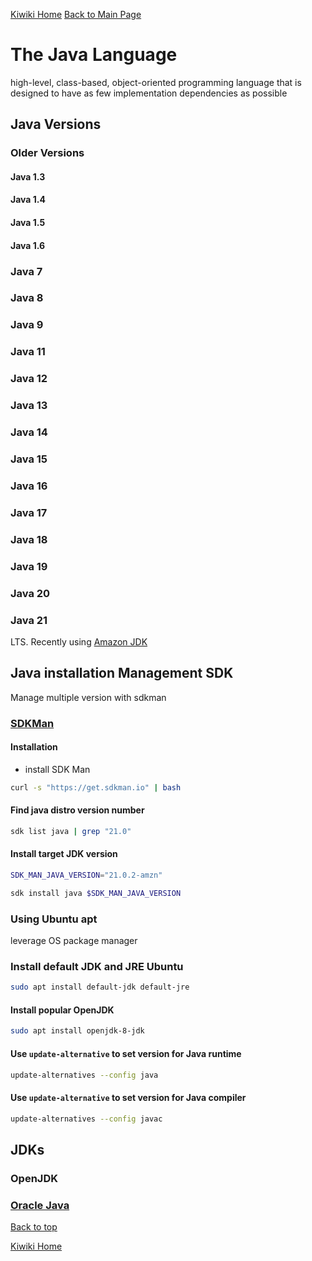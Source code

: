 [Kiwiki Home](/../../)
[Back to Main Page](./readme.md)

# The Java Language
high-level, class-based, object-oriented programming language that is designed to have as few implementation dependencies as possible
## Java Versions

### Older Versions
#### Java 1.3

#### Java 1.4

#### Java 1.5

#### Java 1.6

### Java 7

### Java 8

### Java 9

### Java 11

### Java 12

### Java 13

### Java 14

### Java 15

### Java 16

### Java 17

### Java 18

### Java 19

### Java 20

### Java 21
LTS. Recently using [Amazon JDK](https://docs.aws.amazon.com/corretto/latest/corretto-21-ug/downloads-list.html)

## Java installation Management SDK
Manage multiple version with sdkman

### [SDKMan](https://sdkman.io/)
#### Installation 
- install SDK Man
```bash
curl -s "https://get.sdkman.io" | bash
```

#### Find java distro version number
```bash
sdk list java | grep "21.0"
```

#### Install target JDK version
```bash
SDK_MAN_JAVA_VERSION="21.0.2-amzn"

sdk install java $SDK_MAN_JAVA_VERSION
```
### Using Ubuntu apt
leverage OS package manager

### Install default JDK and JRE Ubuntu
``` bash
sudo apt install default-jdk default-jre
```

#### Install popular OpenJDK
```bash
sudo apt install openjdk-8-jdk
```

#### Use `update-alternative` to set version for Java runtime

```bash
update-alternatives --config java
```

#### Use `update-alternative` to set version for Java compiler

```bash
update-alternatives --config javac
```
## JDKs

### OpenJDK

### [Oracle Java](https://www.oracle.com/java/)


[Back to top](#)

[Kiwiki Home](/../../)
